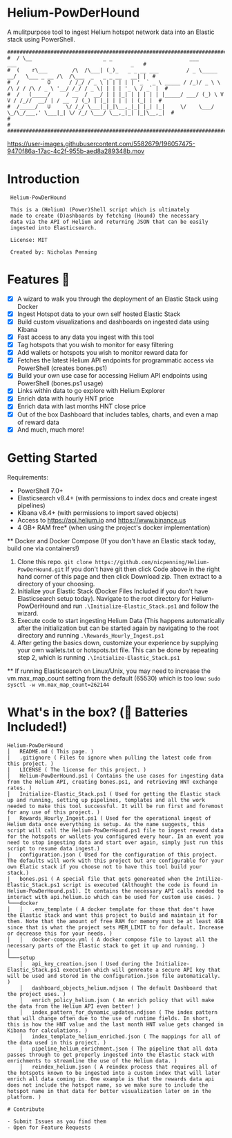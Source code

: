 # Helium-PowDerHound
A mulitpurpose tool to ingest Helium hotspot network data into an Elastic stack using PowerShell.
```
#########################################################################################################################
#  / \__                       _ _                         ___               ___                                     _   #
#  (    r\___        /\  /\___| (_)_   _ _ __ ___         / _ \_____      __/   \___ _ __ /\  /\___  _   _ _ __   __| |  #
#  /         O      / /_/ / _ \ | | | | | '_ ` _ \ _____ / /_)/ _ \ \ /\ / / /\ / _ \ '__/ /_/ / _ \| | | | '_ \ / _` |  #
#  /   (_____/     / __  /  __/ | | |_| | | | | | |_____/ ___/ (_) \ V  V / /_//  __/ | / __  / (_) | |_| | | | | (_| |  #
#  /_____/   U     \/ /_/ \___|_|_|\__,_|_| |_| |_|     \/    \___/ \_/\_/___,' \___|_| \/ /_/ \___/ \__,_|_| |_|\__,_|  #
#                                                                                                                        #
##########################################################################################################################
```

https://user-images.githubusercontent.com/5582679/196057475-9470f86a-17ac-4c2f-955b-aed8a289348b.mov

# Introduction 

     Helium-PowDerHound

     This is a (Helium) (Power)Shell script which is ultimately
     made to create (D)ashboards by fetching (Hound) the necessary
     data via the API of Helium and returning JSON that can be easily
     ingested into Elasticsearch.

     License: MIT

     Created by: Nicholas Penning
     
# Features 🚀
- [x] A wizard to walk you through the deployment of an Elastic Stack using Docker
- [x] Ingest Hotspot data to your own self hosted Elastic Stack
- [x] Build custom visualizations and dashboards on ingested data using Kibana
- [x] Fast access to any data you ingest with this tool
- [x] Tag hotspots that you wish to monitor for easy filtering
- [x] Add wallets or hotspots you wish to monitor reward data for
- [x] Fetches the latest Helium API endpoints for programmatic access via PowerShell (creates bones.ps1)
- [x] Build your own use case for accessing Helium API endpoints using PowerShell (bones.ps1 usage)
- [x] Links within data to go explore with Helium Explorer
- [x] Enrich data with hourly HNT price
- [x] Enrich data with last months HNT close price
- [x] Out of the box Dashboard that includes tables, charts, and even a map of reward data
- [x] And much, much more!

# Getting Started

Requirements:
 - PowerShell 7.0+
 - Elasticsearch v8.4+ (with permissions to index docs and create ingest pipelines)
 - Kibana v8.4+ (with permissions to import saved objects)
 - Access to https://api.helium.io and https://www.binance.us
 - 4 GB+ RAM free* (when using the project's docker implementation)

** Docker and Docker Compose (If you don't have an Elastic stack today, build one via containers!)

1.	Clone this repo.
`git clone https://github.com/nicpenning/Helium-PowDerHound.git`
If you don't have git then click Code above in the right hand corner of this page and then click Download zip. 
Then extract to a directory of your choosing. 
2.	Initialize your Elastic Stack (Docker Files Included if you don't have Elasticsearch setup today).
 Navigate to the root directory for Helium-PowDerHound and run `.\Initialize-Elastic_Stack.ps1` and follow the wizard. 
3.	Execute code to start ingesting Helium Data (This happens automatically after the initialization but can be started again by navigating to the root directory and running `.\Rewards_Hourly_Ingest.ps1`
4.	After geting the basics down, customize your experience by supplying your own wallets.txt or hotspots.txt file. This can be done by repeating step 2, which is running `.\Initialize-Elastic_Stack.ps1` 

** If running Elasticsearch on Linux/Unix, you may need to increase the vm.max_map_count setting from the default (65530) which is too low:
```sudo sysctl -w vm.max_map_count=262144```

# What's in the box? (🔋 Batteries Included!)

```
Helium-PowDerHound
│   README.md ( This page. )
|   .gitignore ( Files to ignore when pulling the latest code from this project. )
|   LICENSE ( The license for this project. )
│   Helium-PowDerHound.ps1 ( Contains the use cases for ingesting data from the Helium API, creating bones.ps1, and retrieving HNT exchange rates. )
│   Initialize-Elastic_Stack.ps1 ( Used for getting the Elastic stack up and running, setting up pipelines, templates and all the work needed to make this tool successful. It will be run first and foremost for any use of this project. )
|   Rewards_Hourly_Ingest.ps1 ( Used for the operational ingest of Helium data once everything is setup. As the name suggests, this script will call the Helium-PowDerHound.ps1 file to ingest reward data for the hotspots or wallets you configured every hour. In an event you need to stop ingesting data and start over again, simply just run this script to resume data ingest.)
|   configuration.json ( Used for the configuration of this project. The defaults will work with this project but are configurable for your own Elatic stack if you choose not to have this tool build your stack.)
|   bones.ps1 ( A special file that gets genereated when the Intilize-Elastic_Stack.ps1 script is executed (Althought the code is found in Helium-PowDerHound.ps1). It contains the necessary API calls needed to interact with api.helium.io which can be used for custom use cases. )
└───docker
│   │   .env_template ( A docker template for those that don't have the Elastic stack and want this project to build and maintain it for them. Note that the amount of free RAM for memory must be at least 4GB since that is what the project sets MEM_LIMIT to for default. Increase or decrease this for your needs. )
│   │   docker-compose.yml ( A docker compose file to layout all the necessary parts of the Elastic stack to get it up and running. )
│   
└───setup
    │   api_key_creation.json ( Used during the Initialize-Elastic_Stack.ps1 execution which will genreate a secure API key that will be used and stored in the configuration.json file automatically. )
    │   dashboard_objects_helium.ndjson ( The default Dashboard that the project uses. )
    │   enrich_policy_helium.json ( An enrich policy that will make the data from the Helium API even better! )
    │   index_pattern_for_dynamic_updates.ndjson ( The index pattern that will change often due to the use of runtime fields. In short, this is how the HNT value and the last month HNT value gets changed in Kibana for calculations. )
    │   index_template_helium_enriched.json ( The mappings for all of the data used in this project. )
    │   pipeline_helium_enrichment.json ( The pipeline that all data passes through to get properly ingested into the Elastic stack with enrichments to streamline the use of the Helium data. )
    │   reindex_helium.json ( A reindex process that requires all of the hotspots known to be ingested into a custom index that will later enrich all data coming in. One example is that the rewards data api does not include the hotspot name, so we make sure to include the hotspot name in that data for better visualization later on in the platform. )

# Contribute

- Submit Issues as you find them
- Open for Feature Requests
